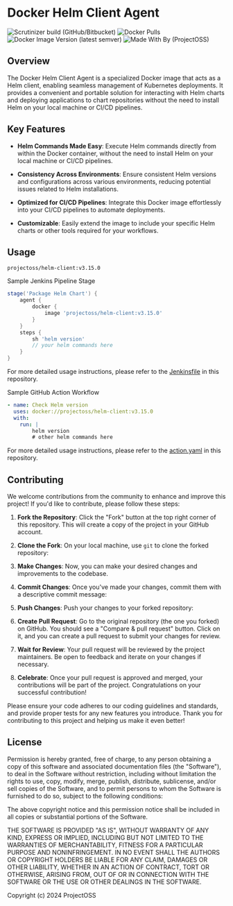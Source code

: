 # Docker Helm Client Agent

![Scrutinizer build (GitHub/Bitbucket)](https://img.shields.io/scrutinizer/build/g/open-source-srilanka/helm-client/main)
![Docker Pulls](https://img.shields.io/docker/pulls/projectoss/helm-client)
![Docker Image Version (latest semver)](https://img.shields.io/docker/v/projectoss/helm-client)
![Made With By (ProjectOSS)](https://img.shields.io/badge/made%20with%20love%20by-ProjectOSS-orange)

## Overview

The Docker Helm Client Agent is a specialized Docker image that acts as a Helm client, enabling seamless management of Kubernetes deployments. It provides a convenient and portable solution for interacting with Helm charts and deploying applications to chart repositories without the need to install Helm on your local machine or CI/CD pipelines.

## Key Features

- **Helm Commands Made Easy**: Execute Helm commands directly from within the Docker container, without the need to install Helm on your local machine or CI/CD pipelines.

- **Consistency Across Environments**: Ensure consistent Helm versions and configurations across various environments, reducing potential issues related to Helm installations.

- **Optimized for CI/CD Pipelines**: Integrate this Docker image effortlessly into your CI/CD pipelines to automate deployments.

- **Customizable**: Easily extend the image to include your specific Helm charts or other tools required for your workflows.

## Usage 

```
projectoss/helm-client:v3.15.0
```

Sample Jenkins Pipeline Stage

```groovy
stage('Package Helm Chart') {
    agent {
        docker {
            image 'projectoss/helm-client:v3.15.0'
        }
    }
    steps {
        sh 'helm version'
        // your helm commands here
    }
}

```
For more detailed usage instructions, please refer to the [Jenkinsfile](https://github.com/dinushchathurya/helm-client-chart/blob/master/Jenkinsfile) in this repository.

Sample GitHub Action Workflow

```yaml
- name: Check Helm version
  uses: docker://projectoss/helm-client:v3.15.0
  with:
    run: | 
        helm version
        # other helm commands here
```
For more detailed usage instructions, please refer to the [action.yaml](https://github.com/dinushchathurya/helm-client-chart/blob/master/.github/workflows/action.yaml) in this repository.

## Contributing

We welcome contributions from the community to enhance and improve this project! If you'd like to contribute, please follow these steps:

1. **Fork the Repository**: Click the "Fork" button at the top right corner of this repository. This will create a copy of the project in your GitHub account.

2. **Clone the Fork**: On your local machine, use `git` to clone the forked repository:

3. **Make Changes**: Now, you can make your desired changes and improvements to the codebase.

4. **Commit Changes**: Once you've made your changes, commit them with a descriptive commit message:

5. **Push Changes**: Push your changes to your forked repository:

6. **Create Pull Request**: Go to the original repository (the one you forked) on GitHub. You should see a "Compare & pull request" button. Click on it, and you can create a pull request to submit your changes for review.

7. **Wait for Review**: Your pull request will be reviewed by the project maintainers. Be open to feedback and iterate on your changes if necessary.

8. **Celebrate**: Once your pull request is approved and merged, your contributions will be part of the project. Congratulations on your successful contribution!

Please ensure your code adheres to our coding guidelines and standards, and provide proper tests for any new features you introduce. Thank you for contributing to this project and helping us make it even better!

## License

Permission is hereby granted, free of charge, to any person obtaining a copy of this software and associated documentation files (the "Software"), to deal in the Software without restriction, including without limitation the rights to use, copy, modify, merge, publish, distribute, sublicense, and/or sell copies of the Software, and to permit persons to whom the Software is furnished to do so, subject to the following conditions:

The above copyright notice and this permission notice shall be included in all copies or substantial portions of the Software.

THE SOFTWARE IS PROVIDED "AS IS", WITHOUT WARRANTY OF ANY KIND, EXPRESS OR IMPLIED, INCLUDING BUT NOT LIMITED TO THE WARRANTIES OF MERCHANTABILITY, FITNESS FOR A PARTICULAR PURPOSE AND NONINFRINGEMENT. IN NO EVENT SHALL THE AUTHORS OR COPYRIGHT HOLDERS BE LIABLE FOR ANY CLAIM, DAMAGES OR OTHER LIABILITY, WHETHER IN AN ACTION OF CONTRACT, TORT OR OTHERWISE, ARISING FROM, OUT OF OR IN CONNECTION WITH THE SOFTWARE OR THE USE OR OTHER DEALINGS IN THE SOFTWARE.

Copyright (c) 2024 ProjectOSS

